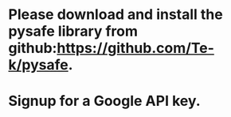# Please download and install the pysafe library from github:https://github.com/Te-k/pysafe.
# Signup for a Google API key.

